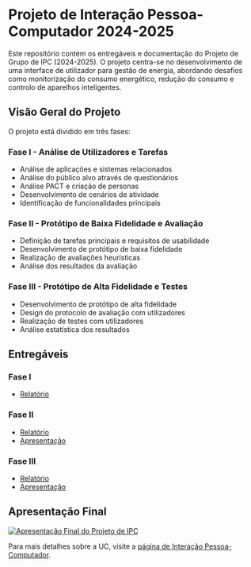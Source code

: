 # Projeto de Interação Pessoa-Computador 2024-2025

Este repositório contém os entregáveis e documentação do Projeto de Grupo de IPC (2024-2025). O projeto centra-se no desenvolvimento de uma interface de utilizador para gestão de energia, abordando desafios como monitorização do consumo energético, redução do consumo e controlo de aparelhos inteligentes.

## Visão Geral do Projeto

O projeto está dividido em três fases:

### Fase I - Análise de Utilizadores e Tarefas
- Análise de aplicações e sistemas relacionados
- Análise do público alvo através de questionários
- Análise PACT e criação de personas
- Desenvolvimento de cenários de atividade
- Identificação de funcionalidades principais

### Fase II - Protótipo de Baixa Fidelidade e Avaliação
- Definição de tarefas principais e requisitos de usabilidade
- Desenvolvimento de protótipo de baixa fidelidade
- Realização de avaliações heurísticas
- Análise dos resultados da avaliação

### Fase III - Protótipo de Alta Fidelidade e Testes
- Desenvolvimento de protótipo de alta fidelidade
- Design do protocolo de avaliação com utilizadores
- Realização de testes com utilizadores
- Análise estatística dos resultados

## Entregáveis

### Fase I
- [Relatório](Relat%C3%B3rio%20IPC%20-%20Fase%201.pdf)


### Fase II
- [Relatório](./Relatório%20IPC%20-%20Fase%202.pdf)
- [Apresentação](./Apresentação%20IPC%20-%20Fase%202.pdf)

### Fase III
- [Relatório](./Relatório%20IPC%20-%20Fase%203.pdf)
- [Apresentação](./Apresentação%20IPC%20-%20Fase%203.pdf)

## Apresentação Final

[![Apresentação Final do Projeto de IPC](https://img.youtube.com/vi/z7iqppdmJtU/0.jpg)](https://youtu.be/z7iqppdmJtU)

Para mais detalhes sobre a UC, visite a [página de Interação Pessoa-Computador](https://sigarra.up.pt/feup/pt/UCURR_GERAL.FICHA_UC_VIEW?pv_ocorrencia_id=541887).
